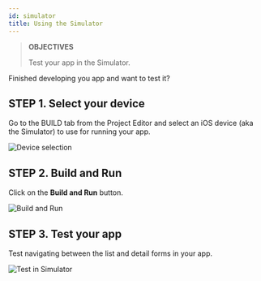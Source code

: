 ```yaml
---
id: simulator
title: Using the Simulator
---
```


>**OBJECTIVES**
>
> Test your app in the Simulator.

Finished developing you app and want to test it?

## STEP 1. Select your device

Go to the BUILD tab from the Project Editor and select an iOS device (aka the Simulator) to use for running your app.

![Device selection](assets/en/test-build/device-selection-4D-for-ios.png)

## STEP 2. Build and Run

Click on the **Build and Run** button.

![Build and Run](assets/en/test-build/build-and-run-4D-for-iOS.png)

## STEP 3. Test your app

Test navigating between the list and detail forms in your app.

![Test in Simulator](assets/en/test-build/simulator-forms-4D-for-iOS.png) 

